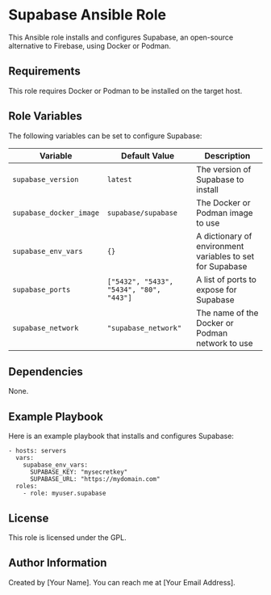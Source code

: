 

Supabase Ansible Role
=========

This Ansible role installs and configures Supabase, an open-source alternative to Firebase, using Docker or Podman.

Requirements
------------

This role requires Docker or Podman to be installed on the target host.

Role Variables
--------------

The following variables can be set to configure Supabase:

| Variable | Default Value | Description |
| -------- | ------------- | ----------- |
| `supabase_version` | `latest` | The version of Supabase to install |
| `supabase_docker_image` | `supabase/supabase` | The Docker or Podman image to use |
| `supabase_env_vars` | `{}` | A dictionary of environment variables to set for Supabase |
| `supabase_ports` | `["5432", "5433", "5434", "80", "443"]` | A list of ports to expose for Supabase |
| `supabase_network` | `"supabase_network"` | The name of the Docker or Podman network to use |

Dependencies
------------

None.

Example Playbook
----------------

Here is an example playbook that installs and configures Supabase:

```
- hosts: servers
  vars:
    supabase_env_vars:
      SUPABASE_KEY: "mysecretkey"
      SUPABASE_URL: "https://mydomain.com"
  roles:
    - role: myuser.supabase
```

License
-------

This role is licensed under the GPL.

Author Information
------------------

Created by [Your Name]. You can reach me at [Your Email Address].